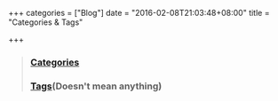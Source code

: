 +++
categories = ["Blog"]
date = "2016-02-08T21:03:48+08:00"
title = "Categories & Tags"

+++

<!--more-->

> ### [Categories](http://blog.xhstormr.tk/categories/)
> ### [Tags](http://blog.xhstormr.tk/tags/)(Doesn't mean anything)
